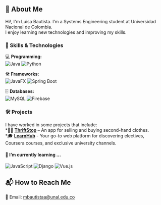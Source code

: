 ## 👋 About Me  
Hi!, I'm Luisa Bautista.
I’m a Systems Engineering student at Universidad Nacional de Colombia.  
I enjoy learning new technologies and improving my skills. 


### 🚀 Skills & Technologies

💻 **Programming:**  
![Java](https://img.shields.io/badge/Java-ED8B00?style=for-the-badge&logo=java&logoColor=white)
![Python](https://img.shields.io/badge/Python-3776AB?style=for-the-badge&logo=python&logoColor=white)

🛠️ **Frameworks:**  
![JavaFX](https://img.shields.io/badge/JavaFX-0095D5?style=for-the-badge&logo=java&logoColor=white)
![Spring Boot](https://img.shields.io/badge/Spring_Boot-6DB33F?style=for-the-badge&logo=spring-boot&logoColor=white)

🗄️ **Databases:**  
![MySQL](https://img.shields.io/badge/MySQL-4479A1?style=for-the-badge&logo=mysql&logoColor=white)
![Firebase](https://img.shields.io/badge/Firebase-FFCA28?style=for-the-badge&logo=firebase&logoColor=black)

### 🛠️ Projects
I have worked in some projects that include:  
  *👚👖 [**ThriftStop**](https://github.com/mbautistaa02/THRIFTSTOP) – An app for selling and buying second-hand clothes.  
  *🎓 [**LearnHub**](https://github.com/ISJOLUAN/Repositorio_grupal-Ingenieria_de_software_1-2024-2) - Your go-to web platform for discovering electives, Coursera courses, and exclusive university channels.
  
#### 🌱 I’m currently learning ...
![JavaScript](https://img.shields.io/badge/JavaScript-F7DF1E?style=for-the-badge&logo=javascript&logoColor=black)
![Django](https://img.shields.io/badge/Django-092E20?style=for-the-badge&logo=django&logoColor=white)
![Vue.js](https://img.shields.io/badge/Vue.js-4FC08D?style=for-the-badge&logo=vue.js&logoColor=white)

## 📬 How to Reach Me  

📧 Email: [mbautistaa@unal.edu.co](mailto:mbautistaa@unal.edu.co)  
<!--
**mbautistaa02/mbautistaa02** is a ✨ _special_ ✨ repository because its `README.md` (this file) appears on your GitHub profile.

Here are some ideas to get you started:

- 🔭 I’m currently working on ...
- 🌱 I’m currently learning ...
- 👯 I’m looking to collaborate on ...
- 🤔 I’m looking for help with ...
- 💬 Ask me about ...
- 📫 How to reach me: ...
- 😄 Pronouns: ...
- ⚡ Fun fact: ...
-->
